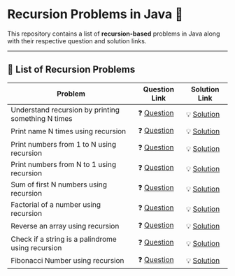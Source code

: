 # Recursion Problems in Java 🚀

This repository contains a list of **recursion-based** problems in Java along with their respective question and solution links.

---

## 📖 List of Recursion Problems

| Problem | Question Link | Solution Link |
|---------|--------------|--------------|
| Understand recursion by printing something N times | ❓ [Question](https://www.geeksforgeeks.org/problems/print-gfg-n-times/1?utm_source=youtube&utm_medium=collab_striver_ytdescription&utm_campaign=print-gfg-n-times) | 💡 [Solution](#) |
| Print name N times using recursion | ❓ [Question](https://www.geeksforgeeks.org/problems/print-gfg-n-times/1?utm_source=youtube&utm_medium=collab_striver_ytdescription&utm_campaign=print-gfg-n-times) | 💡 [Solution](#) |
| Print numbers from 1 to N using recursion | ❓ [Question](https://www.geeksforgeeks.org/problems/print-1-to-n-without-using-loops-1587115620/1) | 💡 [Solution](#) |
| Print numbers from N to 1 using recursion | ❓ [Question](https://www.geeksforgeeks.org/problems/print-n-to-1-without-loop/1?utm_source=youtube&utm_medium=collab_striver_ytdescription&utm_campaign=print-n-to-1-without-loop) | 💡 [Solution](#) |
| Sum of first N numbers using recursion | ❓ [Question](https://www.geeksforgeeks.org/problems/sum-of-first-n-terms5843/1) | 💡 [Solution](#) |
| Factorial of a number using recursion | ❓ [Question](#) | 💡 [Solution](#) |
| Reverse an array using recursion | ❓ [Question](#) | 💡 [Solution](#) |
| Check if a string is a palindrome using recursion | ❓ [Question](#) | 💡 [Solution](#) |
| Fibonacci Number using recursion | ❓ [Question](#) | 💡 [Solution](#) |
